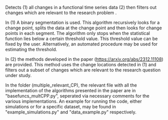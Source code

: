 Detects (1) all changes in a functional time series data (2) then filters out changes which are relevant to the research problem .


In (1) A binary segmentation is used. This algorithm recursively looks for a change point, splits the data at the change point and then looks for change points in each segment. The algorithm only stops when the statistical function lies below a certain threshold value. This threshold value can be fixed by the user. Alternatively, an automated procedure may be used for estimating the threshold.

In (2) the methods developed in the paper (https://arxiv.org/abs/2312.11108) are provided. This method uses the change locations detected in (1) and filters out a subset of changes which are relevant to the research question under study.

In the folder (multiple_relevant_CP), the relevant file with all the implementation of the algorithms presented in the paper are in "basefuncs_multCPP.py", seperated via necessary comments for the various implementations. An example for running the code, either simulations or for a specific dataset, may be found in "example_simulations.py" and "data_example.py" respectively. 
